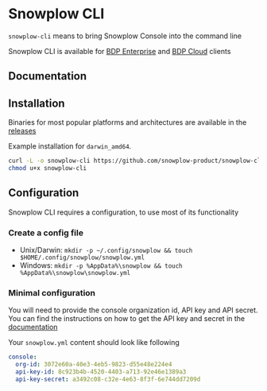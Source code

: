 # Snowplow CLI

`snowplow-cli` means to bring Snowplow Console into the command line

<!-- TODO: Add screenshot -->

Snowplow CLI is available for [BDP Enterprise](https://docs.snowplow.io/docs/getting-started-on-bdp/private-managed-cloud/) and [BDP Cloud](https://docs.snowplow.io/docs/getting-started-on-bdp/cloud/) clients

## Documentation
<!-- TODO: Add docs link-->

## Installation
Binaries for most popular platforms and architectures are available in the [releases](https://github.com/snowplow-product/snowplow-cli/releases)

Example installation for `darwin_amd64`.

```bash
curl -L -o snowplow-cli https://github.com/snowplow-product/snowplow-cli/releases/latest/download/snowplow-cli_darwin_amd64
chmod u+x snowplow-cli
```

## Configuration
Snowplow CLI requires a configuration, to use most of its functionality

### Create a config file
- Unix/Darwin: `mkdir -p ~/.config/snowplow && touch $HOME/.config/snowplow/snowplow.yml`
- Windows: `mkdir -p %AppData%\snowplow && touch %AppData%\snowplow\snowplow.yml`

### Minimal configuration
You will need to provide the console organization id, API key and API secret.
You can find the instructions on how to get the API key and secret in the [documentation](https://docs.snowplow.io/docs/using-the-snowplow-console/managing-console-api-authentication/#credentials-ui-v3)

Your `snowplow.yml` content should look like following
```yaml
console:
  org-id: 3072e60a-40e3-4eb5-9823-d55e48e224e4
  api-key-id: 8c923b4b-4520-4403-a713-92e46e1389a3
  api-key-secret: a3492c08-c32e-4e63-8f3f-6e744dd7209d
```
